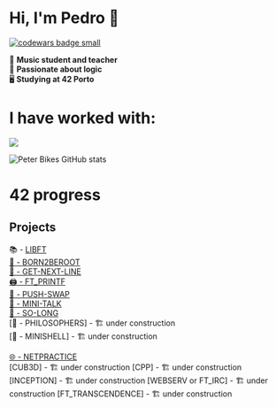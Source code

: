 # Hi, I'm Pedro 👋
  <a target="_blank" href="https://www.codewars.com/r/C6HkBg"><img src="https://www.codewars.com/users/peterbikes/badges/small" alt="codewars badge small" /></a>

🎸 __Music student and teacher__ <br>
🧩 __Passionate about logic__ <br>
🖥️ __Studying at 42 Porto__ <br>

# I have worked with:
<p align="left">
  <a href="https://skillicons.dev">
    <img src="https://skillicons.dev/icons?i=c,cpp,github,bash,linux,vim,vscode,markdown,atom,ableton" />
  </a>
</p>

<!--[![GitHub Streak](https://streak-stats.demolab.com/?user=peterbikes)](https://git.io/streak-stats)-->
![Peter Bikes GitHub stats](https://github-readme-stats.vercel.app/api?username=peterbikes&show_icons=true&theme=transparent)
# 42 progress

## Projects

📚 - [LIBFT](https://github.com/peterbikes/42_Libft)
<br>
[🌲 - BORN2BEROOT](https://github.com/peterbikes/42_Born2BeRoot)
<br>
[🔄 - GET-NEXT-LINE](https://github.com/peterbikes/42_GetNextLine)
<br>
[🖨️ - FT_PRINTF](https://github.com/peterbikes/42_FtPrintf)
<br>
[🔀 - PUSH-SWAP](https://github.com/peterbikes/42_PushSwap)
<br>
[💬 - MINI-TALK](https://github.com/peterbikes/42_MiniTalk)
<br>
[🐬 - SO-LONG](https://github.com/peterbikes/42_SoLong)
<br>
[🍜 - PHILOSOPHERS] - 🏗️ under construction
<br>
[🐚 - MINISHELL] - 🏗️ under construction


[🌐 - NETPRACTICE](https://github.com/peterbikes/42_NetPractice)
<br>
    [CUB3D] - 🏗️ under construction
    [CPP] - 🏗️ under construction
    [INCEPTION] - 🏗️ under construction
    [WEBSERV or FT_IRC] - 🏗️ under construction
    [FT_TRANSCENDENCE] - 🏗️ under construction

